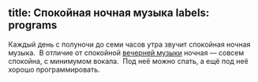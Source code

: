 title: Спокойная ночная музыка
labels: programs
---
Каждый день с полуночи до семи часов утра звучит спокойная ночная музыка.  В
отличие от спокойной [вечерней музыки](/programs/calm/) ночная — совсем
спокойна, с минимумом вокала.  Под неё можно спать, а ещё под неё хорошо
программировать.
